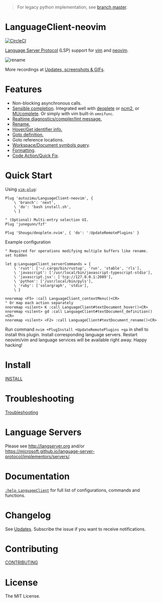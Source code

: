 > For legacy python implementation, see [branch master](https://github.com/autozimu/LanguageClient-neovim/tree/master).

# LanguageClient-neovim
[![CircleCI](https://circleci.com/gh/autozimu/LanguageClient-neovim.svg?style=svg)](https://circleci.com/gh/autozimu/LanguageClient-neovim)

[Language Server Protocol] (LSP) support for [vim] and [neovim].

[Language Server Protocol]: https://github.com/Microsoft/language-server-protocol
[neovim]: https://neovim.io/
[vim]: http://www.vim.org/

![rename](https://cloud.githubusercontent.com/assets/1453551/24251636/2e73a1cc-0fb1-11e7-8a5e-3332e6a5f424.gif)

More recordings at [Updates, screenshots & GIFs](https://github.com/autozimu/LanguageClient-neovim/issues/35).

# Features

- Non-blocking asynchronous calls.
- [Sensible completion](https://github.com/autozimu/LanguageClient-neovim/issues/35#issuecomment-288731936).
  Integrated well with [deoplete](https://github.com/Shougo/deoplete.nvim) or
  [ncm2](https://github.com/ncm2/ncm2), or [MUcomplete](https://github.com/lifepillar/vim-mucomplete).
  Or simply with vim built-in `omnifunc`.
- [Realtime diagnostics/compiler/lint message.](https://github.com/autozimu/LanguageClient-neovim/issues/35#issuecomment-288732042)
- [Rename.](https://github.com/autozimu/LanguageClient-neovim/issues/35#issuecomment-288731403)
- [Hover/Get identifier info.](https://github.com/autozimu/LanguageClient-neovim/issues/35#issuecomment-288731665)
- [Goto definition.](https://github.com/autozimu/LanguageClient-neovim/issues/35#issuecomment-288731744)
- Goto reference locations.
- [Workspace/Document symbols query](https://github.com/autozimu/LanguageClient-neovim/issues/35#issuecomment-288731839).
- [Formatting](https://github.com/autozimu/LanguageClient-neovim/issues/35#issuecomment-324497559).
- [Code Action/Quick Fix](https://github.com/autozimu/LanguageClient-neovim/issues/35#issuecomment-331016526).

# Quick Start

Using [`vim-plug`](https://github.com/junegunn/vim-plug):

```vim
Plug 'autozimu/LanguageClient-neovim', {
    \ 'branch': 'next',
    \ 'do': 'bash install.sh',
    \ }

" (Optional) Multi-entry selection UI.
Plug 'junegunn/fzf'

Plug 'Shougo/deoplete.nvim', { 'do': ':UpdateRemotePlugins' }
```

Example configuration

```vim
" Required for operations modifying multiple buffers like rename.
set hidden

let g:LanguageClient_serverCommands = {
    \ 'rust': ['~/.cargo/bin/rustup', 'run', 'stable', 'rls'],
    \ 'javascript': ['/usr/local/bin/javascript-typescript-stdio'],
    \ 'javascript.jsx': ['tcp://127.0.0.1:2089'],
    \ 'python': ['/usr/local/bin/pyls'],
    \ 'ruby': ['solargraph', 'stdio'],
    \ }

nnoremap <F5> :call LanguageClient_contextMenu()<CR>
" Or map each action separately
nnoremap <silent> K :call LanguageClient#textDocument_hover()<CR>
nnoremap <silent> gd :call LanguageClient#textDocument_definition()<CR>
nnoremap <silent> <F2> :call LanguageClient#textDocument_rename()<CR>
```

Run command `nvim +PlugInstall +UpdateRemotePlugins +qa` in shell to install
this plugin. Install corresponding language servers. Restart neovim/vim and
language services will be available right away. Happy hacking!

# Install

[INSTALL](INSTALL.md)

# Troubleshooting

[Troubleshooting](INSTALL.md#6-troubleshooting)

# Language Servers

Please see <http://langserver.org> and/or <https://microsoft.github.io/language-server-protocol/implementors/servers/>.

# Documentation

[`:help LanguageClient`][LanguageClient.txt] for full list of configurations, commands and functions.

[LanguageClient.txt]: doc/LanguageClient.txt

# Changelog
See [Updates]. Subscribe the issue if you want to receive notifications.

[Updates]: https://github.com/autozimu/LanguageClient-neovim/issues/35

# Contributing

[CONTRIBUTING](.github/CONTRIBUTING.md)

# License

The MIT License.
